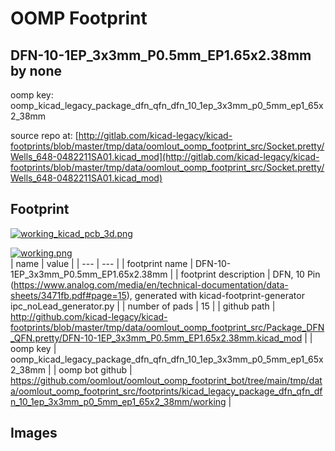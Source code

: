 # OOMP Footprint  
## DFN-10-1EP_3x3mm_P0.5mm_EP1.65x2.38mm  by none  
  
oomp key: oomp_kicad_legacy_package_dfn_qfn_dfn_10_1ep_3x3mm_p0_5mm_ep1_65x2_38mm  
  
source repo at: [http://gitlab.com/kicad-legacy/kicad-footprints/blob/master/tmp/data/oomlout_oomp_footprint_src/Socket.pretty/Wells_648-0482211SA01.kicad_mod](http://gitlab.com/kicad-legacy/kicad-footprints/blob/master/tmp/data/oomlout_oomp_footprint_src/Socket.pretty/Wells_648-0482211SA01.kicad_mod)  
## Footprint  
  
[![working_kicad_pcb_3d.png](working_kicad_pcb_3d_600.png)](working_kicad_pcb_3d.png)  
  
[![working.png](working_600.png)](working.png)  
| name | value | 
| --- | --- | 
| footprint name | DFN-10-1EP_3x3mm_P0.5mm_EP1.65x2.38mm | 
| footprint description | DFN, 10 Pin (https://www.analog.com/media/en/technical-documentation/data-sheets/3471fb.pdf#page=15), generated with kicad-footprint-generator ipc_noLead_generator.py | 
| number of pads | 15 | 
| github path | http://github.com/kicad-legacy/kicad-footprints/blob/master/tmp/data/oomlout_oomp_footprint_src/Package_DFN_QFN.pretty/DFN-10-1EP_3x3mm_P0.5mm_EP1.65x2.38mm.kicad_mod | 
| oomp key | oomp_kicad_legacy_package_dfn_qfn_dfn_10_1ep_3x3mm_p0_5mm_ep1_65x2_38mm | 
| oomp bot github | https://github.com/oomlout/oomlout_oomp_footprint_bot/tree/main/tmp/data/oomlout_oomp_footprint_src/footprints/kicad_legacy_package_dfn_qfn_dfn_10_1ep_3x3mm_p0_5mm_ep1_65x2_38mm/working | 
## Images  
